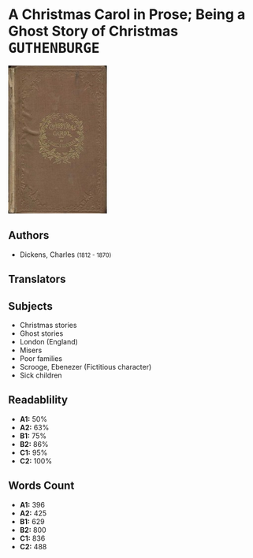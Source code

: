 # A Christmas Carol in Prose; Being a Ghost Story of Christmas <kbd>GUTHENBURGE</kbd>

![](./cover.medium.jpg "")

## Authors


 - Dickens, Charles <small>(1812 - 1870)</small>

## Translators



## Subjects


 - Christmas stories
 - Ghost stories
 - London (England)
 - Misers
 - Poor families
 - Scrooge, Ebenezer (Fictitious character)
 - Sick children

## Readablility


 - **A1:** 50%
 - **A2:** 63%
 - **B1:** 75%
 - **B2:** 86%
 - **C1:** 95%
 - **C2:** 100%

## Words Count


 - **A1:** 396
 - **A2:** 425
 - **B1:** 629
 - **B2:** 800
 - **C1:** 836
 - **C2:** 488
